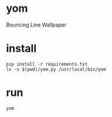 # yom
Bouncing Line Wallpaper

# install
```
pip install -r requirements.txt
ln -s $(pwd)/yom.py /usr/local/bin/yom
```

# run
```
yom
```
